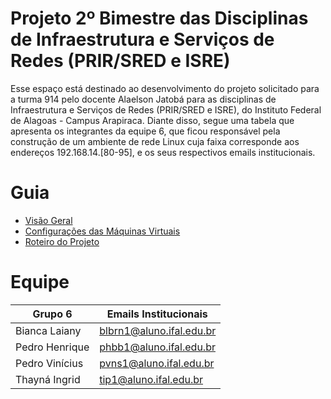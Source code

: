 # Projeto 2º Bimestre das Disciplinas de Infraestrutura e Serviços de Redes (PRIR/SRED e ISRE)
Esse espaço está destinado ao desenvolvimento do projeto solicitado para a turma 914 pelo docente Alaelson Jatobá para as disciplinas de Infraestrutura e Serviços de Redes (PRIR/SRED e ISRE), do Instituto Federal de Alagoas - Campus Arapiraca. Diante disso, segue uma tabela que apresenta os integrantes da equipe 6, que ficou responsável pela construção de um ambiente de rede Linux cuja faixa corresponde aos endereços 192.168.14.[80-95], e os seus respectivos emails institucionais. 

# Guia 
- [Visão Geral](https://github.com/pedrohenriquee8/redes-grupo6-914/tree/main/projeto-2b-sred)
- [Configurações das Máquinas Virtuais](https://github.com/pedrohenriquee8/redes-grupo6-914/blob/main/projeto-2b-sred/Configuracoes.md)
- [Roteiro do Projeto](https://github.com/pedrohenriquee8/redes-grupo6-914/blob/main/projeto-2b-sred/Roteiro.md)

# Equipe

|Grupo 6|Emails Institucionais|
|-------|------|
|Bianca Laiany|blbrn1@aluno.ifal.edu.br|
|Pedro Henrique|phbb1@aluno.ifal.edu.br|
|Pedro Vinícius|pvns1@aluno.ifal.edu.br|
|Thayná Ingrid|tip1@aluno.ifal.edu.br|
